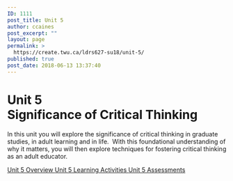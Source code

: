 ```yaml
---
ID: 1111
post_title: Unit 5
author: ccaines
post_excerpt: ""
layout: page
permalink: >
  https://create.twu.ca/ldrs627-su18/unit-5/
published: true
post_date: 2018-06-13 13:37:40
---
```

<!--themify_builder_static--><h1>Unit 5<br />Significance of Critical Thinking</h1>
 <p>In this unit you will explore the significance of critical thinking in graduate studies, in adult learning and in life.  With this foundational understanding of why it matters, you will then explore techniques for fostering critical thinking as an adult educator.</p>
 
 <a href="https://create.twu.ca/ldrs627-su18/unit-5-overview/"> Unit 5 Overview </a> <a href="https://create.twu.ca/ldrs627-su18/unit-5-learning-activities/"> Unit 5 Learning Activities </a> <a href="https://create.twu.ca/ldrs627-su18/unit-5-assessment/"> Unit 5 Assessments </a><!--/themify_builder_static-->